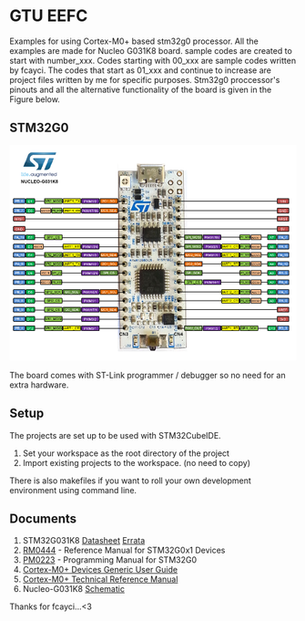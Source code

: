 # GTU EEFC

Examples for using Cortex-M0+ based stm32g0 processor. All the examples are made 
for Nucleo G031K8 board. sample codes are created to start with number_xxx. Codes starting with 00_xxx are sample codes written by fcayci. The codes that start as 01_xxx and continue to increase are project files written by me for specific purposes. Stm32g0 proccessor's pinouts and all the alternative functionality of 
the board is given in the Figure below.

## STM32G0

![nucleo g031k8](img/g031k8.png)

The board comes with ST-Link programmer / debugger so no need for an extra 
hardware.

## Setup

The projects are set up to be used with STM32CubeIDE.

1. Set your workspace as the root directory of the project
2. Import existing projects to the workspace. (no need to copy)

There is also makefiles if you want to roll your own development environment 
using command line.

## Documents

1. STM32G031K8 [Datasheet](https://www.st.com/resource/en/datasheet/stm32g031k8.pdf) [Errata](https://www.st.com/resource/en/errata_sheet/dm00625293-stm32g031x4x6x8-device-errata-stmicroelectronics.pdf)
1. [RM0444](https://www.st.com/resource/en/reference_manual/dm00371828-stm32g0x1-advanced-armbased-32bit-mcus-stmicroelectronics.pdf) - Reference Manual for STM32G0x1 Devices
1. [PM0223](https://www.st.com/resource/en/programming_manual/dm00104451-cortexm0-programming-manual-for-stm32l0-stm32g0-stm32wl-and-stm32wb-series-stmicroelectronics.pdf) - Programming Manual for STM32G0
1. [Cortex-M0+ Devices Generic User Guide](https://developer.arm.com/documentation/dui0662/b)
1. [Cortex-M0+ Technical Reference Manual](https://developer.arm.com/documentation/ddi0484/c)
1. Nucleo-G031K8 [Schematic](https://www.st.com/resource/en/schematic_pack/mb1455-g031k8-c01_schematic.pdf) 

Thanks for fcayci...<3

